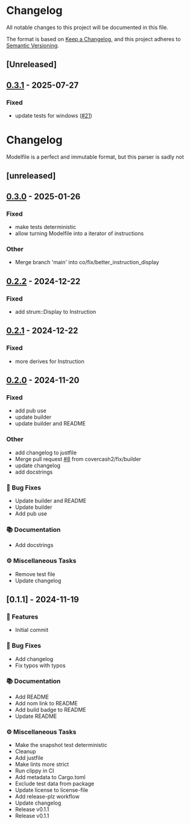 # Changelog

All notable changes to this project will be documented in this file.

The format is based on [Keep a Changelog](https://keepachangelog.com/en/1.0.0/),
and this project adheres to [Semantic Versioning](https://semver.org/spec/v2.0.0.html).

## [Unreleased]

## [0.3.1](https://github.com/covercash2/modelfile/compare/v0.3.0...v0.3.1) - 2025-07-27

### Fixed

- update tests for windows ([#21](https://github.com/covercash2/modelfile/pull/21))
# Changelog

Modelfile is a perfect and immutable format, but this parser is sadly not

## [unreleased]

## [0.3.0](https://github.com/covercash2/modelfile/compare/v0.2.2...v0.3.0) - 2025-01-26

### Fixed

- make tests deterministic
- allow turning Modelfile into a iterator of instructions

### Other

- Merge branch 'main' into co/fix/better_instruction_display

## [0.2.2](https://github.com/covercash2/modelfile/compare/v0.2.1...v0.2.2) - 2024-12-22

### Fixed

- add strum::Display to Instruction

## [0.2.1](https://github.com/covercash2/modelfile/compare/v0.2.0...v0.2.1) - 2024-12-22

### Fixed

- more derives for Instruction

## [0.2.0](https://github.com/covercash2/modelfile/compare/v0.1.1...v0.2.0) - 2024-11-20

### Fixed

- add pub use
- update builder
- update builder and README

### Other

- add changelog to justfile
- Merge pull request [#8](https://github.com/covercash2/modelfile/pull/8) from covercash2/fix/builder
- update changelog
- add docstrings

### 🐛 Bug Fixes

- Update builder and README
- Update builder
- Add pub use

### 📚 Documentation

- Add docstrings

### ⚙️ Miscellaneous Tasks

- Remove test file
- Update changelog

## [0.1.1] - 2024-11-19

### 🚀 Features

- Initial commit

### 🐛 Bug Fixes

- Add changelog
- Fix typos with typos

### 📚 Documentation

- Add README
- Add nom link to README
- Add build badge to README
- Update README

### ⚙️ Miscellaneous Tasks

- Make the snapshot test deterministic
- Cleanup
- Add justfile
- Make lints more strict
- Run clippy in CI
- Add metadata to Cargo.toml
- Exclude test data from package
- Update license to license-file
- Add release-plz workflow
- Update changelog
- Release v0.1.1
- Release v0.1.1

<!-- generated by git-cliff -->
